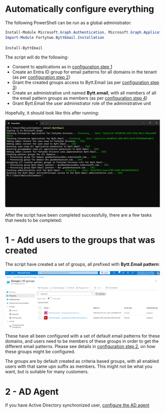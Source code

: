 # Automatically configure everything

The following PowerShell can be run as a global administrator: 

```PowerShell
Install-Module Microsoft.Graph.Authentication, Microsoft.Graph.Applications, Microsoft.Graph.Groups, Microsoft.Graph.Identity.SignIns, Microsoft.Graph.Identity.DirectoryManagement, Fortytwo.ByttEmail.Installation -Scope CurrentUser -Force
Import-Module Fortytwo.ByttEmail.Installation

Install-ByttEmail
```

The script will do the following:

- Consent to applications as in [configuration step 1](config-step1.md)
- Create an Entra ID group for email patterns for all domains in the tenant (as per [configuration step 2](config-step2.md))
- Grant the created groups access to Bytt.Email (as per [configuration step 3](config-step3.md))
- Create an administrative unit named **Bytt.email**, with all members of all the email pattern groups as members (as per [configuration step 4](config-step4.md))
- Grant Bytt.Email the user administrator role of the administrative unit

Hopefully, it should look like this after running:

![](media/20251013104936.png)

After the script have been completed successfully, there are a few tasks that needs to be completed:

# 1 - Add users to the groups that was created

The script have created a set of groups, all prefixed with **Bytt.Email pattern**:

![](media/20251013083100.png)

These have all been configured with a set of default email patterns for these domains, and users need to be members of these groups in order to get the different email patterns. Please see details in [configuration step 2](config-step2.md), on how these groups might be configured. 


The groups are by default created as criteria based groups, with all enabled users with that same upn suffix as members. This might not be what you want, but is suitable for many customers.

# 2 - AD Agent

If you have Active Directory synchronized user, [configure the AD agent](config-step5.md)
